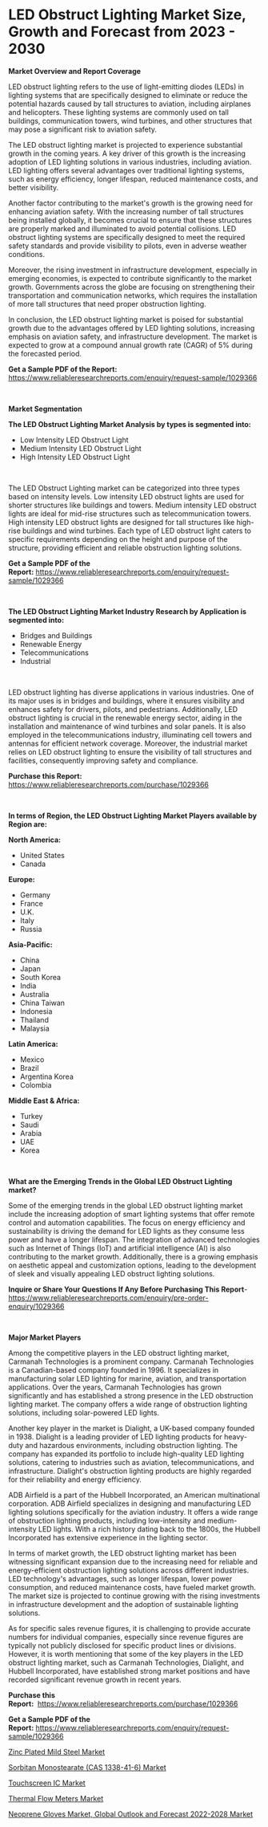 <p><h1>LED Obstruct Lighting Market Size, Growth and Forecast from 2023 - 2030</h1></p><p><strong>Market Overview and Report Coverage</strong></p>
<p><p>LED obstruct lighting refers to the use of light-emitting diodes (LEDs) in lighting systems that are specifically designed to eliminate or reduce the potential hazards caused by tall structures to aviation, including airplanes and helicopters. These lighting systems are commonly used on tall buildings, communication towers, wind turbines, and other structures that may pose a significant risk to aviation safety.</p><p>The LED obstruct lighting market is projected to experience substantial growth in the coming years. A key driver of this growth is the increasing adoption of LED lighting solutions in various industries, including aviation. LED lighting offers several advantages over traditional lighting systems, such as energy efficiency, longer lifespan, reduced maintenance costs, and better visibility.</p><p>Another factor contributing to the market's growth is the growing need for enhancing aviation safety. With the increasing number of tall structures being installed globally, it becomes crucial to ensure that these structures are properly marked and illuminated to avoid potential collisions. LED obstruct lighting systems are specifically designed to meet the required safety standards and provide visibility to pilots, even in adverse weather conditions.</p><p>Moreover, the rising investment in infrastructure development, especially in emerging economies, is expected to contribute significantly to the market growth. Governments across the globe are focusing on strengthening their transportation and communication networks, which requires the installation of more tall structures that need proper obstruction lighting.</p><p>In conclusion, the LED obstruct lighting market is poised for substantial growth due to the advantages offered by LED lighting solutions, increasing emphasis on aviation safety, and infrastructure development. The market is expected to grow at a compound annual growth rate (CAGR) of 5% during the forecasted period.</p></p>
<p><strong>Get a Sample PDF of the Report:</strong> <a href="https://www.reliableresearchreports.com/enquiry/request-sample/1029366">https://www.reliableresearchreports.com/enquiry/request-sample/1029366</a></p>
<p>&nbsp;</p>
<p><strong>Market Segmentation</strong></p>
<p><strong>The LED Obstruct Lighting Market Analysis by types is segmented into:</strong></p>
<p><ul><li>Low Intensity LED Obstruct Light</li><li>Medium Intensity LED Obstruct Light</li><li>High Intensity LED Obstruct Light</li></ul></p>
<p>&nbsp;</p>
<p><p>The LED Obstruct Lighting market can be categorized into three types based on intensity levels. Low intensity LED obstruct lights are used for shorter structures like buildings and towers. Medium intensity LED obstruct lights are ideal for mid-rise structures such as telecommunication towers. High intensity LED obstruct lights are designed for tall structures like high-rise buildings and wind turbines. Each type of LED obstruct light caters to specific requirements depending on the height and purpose of the structure, providing efficient and reliable obstruction lighting solutions.</p></p>
<p><strong>Get a Sample PDF of the Report:</strong>&nbsp;<a href="https://www.reliableresearchreports.com/enquiry/request-sample/1029366">https://www.reliableresearchreports.com/enquiry/request-sample/1029366</a></p>
<p>&nbsp;</p>
<p><strong>The LED Obstruct Lighting Market Industry Research by Application is segmented into:</strong></p>
<p><ul><li>Bridges and Buildings</li><li>Renewable Energy</li><li>Telecommunications</li><li>Industrial</li></ul></p>
<p>&nbsp;</p>
<p><p>LED obstruct lighting has diverse applications in various industries. One of its major uses is in bridges and buildings, where it ensures visibility and enhances safety for drivers, pilots, and pedestrians. Additionally, LED obstruct lighting is crucial in the renewable energy sector, aiding in the installation and maintenance of wind turbines and solar panels. It is also employed in the telecommunications industry, illuminating cell towers and antennas for efficient network coverage. Moreover, the industrial market relies on LED obstruct lighting to ensure the visibility of tall structures and facilities, consequently improving safety and compliance.</p></p>
<p><strong>Purchase this Report:</strong>&nbsp; <a href="https://www.reliableresearchreports.com/purchase/1029366">https://www.reliableresearchreports.com/purchase/1029366</a></p>
<p>&nbsp;</p>
<p><strong>In terms of Region, the LED Obstruct Lighting Market Players available by Region are:</strong></p>
<p>
    <p> <strong> North America: </strong>
        <ul>
            <li>United States</li>
            <li>Canada</li>
        </ul>
        </p> 
    <p> <strong> Europe: </strong>
        <ul>
            <li>Germany</li>
            <li>France</li>
            <li>U.K.</li>
            <li>Italy</li>
            <li>Russia</li>
        </ul>
        </p> 
    <p> <strong> Asia-Pacific: </strong>
        <ul>
            <li>China</li>
            <li>Japan</li>
            <li>South Korea</li>
            <li>India</li>
            <li>Australia</li>
            <li>China Taiwan</li>
            <li>Indonesia</li>
            <li>Thailand</li>
            <li>Malaysia</li>
        </ul>
        </p> 
    <p> <strong> Latin America: </strong>
        <ul>
            <li>Mexico</li>
            <li>Brazil</li>
            <li>Argentina Korea</li>
            <li>Colombia</li>
        </ul>
        </p> 
    <p> <strong> Middle East & Africa: </strong>
        <ul>
            <li>Turkey</li>
            <li>Saudi</li>
            <li>Arabia</li>
            <li>UAE</li>
            <li>Korea</li>
        </ul>
    </p>
    </p>
<p>&nbsp;</p>
<p><strong>What are the Emerging Trends in the Global LED Obstruct Lighting market?</strong></p>
<p><p>Some of the emerging trends in the global LED obstruct lighting market include the increasing adoption of smart lighting systems that offer remote control and automation capabilities. The focus on energy efficiency and sustainability is driving the demand for LED lights as they consume less power and have a longer lifespan. The integration of advanced technologies such as Internet of Things (IoT) and artificial intelligence (AI) is also contributing to the market growth. Additionally, there is a growing emphasis on aesthetic appeal and customization options, leading to the development of sleek and visually appealing LED obstruct lighting solutions.</p></p>
<p><strong>Inquire or Share Your Questions If Any Before Purchasing This Report</strong>- <a href="https://www.reliableresearchreports.com/enquiry/pre-order-enquiry/1029366">https://www.reliableresearchreports.com/enquiry/pre-order-enquiry/1029366</a></p>
<p>&nbsp;</p>
<p><strong>Major Market Players</strong></p>
<p><p>Among the competitive players in the LED obstruct lighting market, Carmanah Technologies is a prominent company. Carmanah Technologies is a Canadian-based company founded in 1996. It specializes in manufacturing solar LED lighting for marine, aviation, and transportation applications. Over the years, Carmanah Technologies has grown significantly and has established a strong presence in the LED obstruction lighting market. The company offers a wide range of obstruction lighting solutions, including solar-powered LED lights.</p><p>Another key player in the market is Dialight, a UK-based company founded in 1938. Dialight is a leading provider of LED lighting products for heavy-duty and hazardous environments, including obstruction lighting. The company has expanded its portfolio to include high-quality LED lighting solutions, catering to industries such as aviation, telecommunications, and infrastructure. Dialight's obstruction lighting products are highly regarded for their reliability and energy efficiency.</p><p>ADB Airfield is a part of the Hubbell Incorporated, an American multinational corporation. ADB Airfield specializes in designing and manufacturing LED lighting solutions specifically for the aviation industry. It offers a wide range of obstruction lighting products, including low-intensity and medium-intensity LED lights. With a rich history dating back to the 1800s, the Hubbell Incorporated has extensive experience in the lighting sector.</p><p>In terms of market growth, the LED obstruct lighting market has been witnessing significant expansion due to the increasing need for reliable and energy-efficient obstruction lighting solutions across different industries. LED technology's advantages, such as longer lifespan, lower power consumption, and reduced maintenance costs, have fueled market growth. The market size is projected to continue growing with the rising investments in infrastructure development and the adoption of sustainable lighting solutions.</p><p>As for specific sales revenue figures, it is challenging to provide accurate numbers for individual companies, especially since revenue figures are typically not publicly disclosed for specific product lines or divisions. However, it is worth mentioning that some of the key players in the LED obstruct lighting market, such as Carmanah Technologies, Dialight, and Hubbell Incorporated, have established strong market positions and have recorded significant revenue growth in recent years.</p></p>
<p><strong>Purchase this Report:</strong>&nbsp;&nbsp;<a href="https://www.reliableresearchreports.com/purchase/1029366">https://www.reliableresearchreports.com/purchase/1029366</a></p>
<p></p>
<p><strong>Get a Sample PDF of the Report:</strong>&nbsp;<a href="https://www.reliableresearchreports.com/enquiry/request-sample/1029366">https://www.reliableresearchreports.com/enquiry/request-sample/1029366</a></p>
<p><p><a href="https://www.linkedin.com/pulse/zinc-plated-mild-steel-market-size-2023-2030-global-qrmtf/">Zinc Plated Mild Steel Market</a></p><p><a href="https://issuu.com/reportprime-2/docs/sorbitan-monostearate-cas-1338-41-6-market-size-20?fr=xKAE9_zU1NQ">Sorbitan Monostearate (CAS 1338-41-6) Market</a></p><p><a href="https://www.reportprime.com/touchscreen-ic-r2757">Touchscreen IC Market</a></p><p><a href="https://issuu.com/reportprime-2/docs/thermal-flow-meters-market-size-2030.pptx?fr=xKAE9_zU1NQ">Thermal Flow Meters Market</a></p><p><a href="https://medium.com/@justicelang2023/neoprene-gloves-market-global-outlook-and-forecast-2022-2028-market-size-growth-forecast-3fa6ab5e0750">Neoprene Gloves Market, Global Outlook and Forecast 2022-2028 Market</a></p></p>